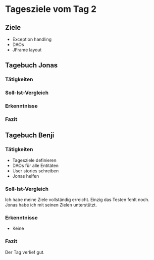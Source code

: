 # Tagesziele vom Tag 2

## Ziele

* Exception handling
* DAOs
* JFrame layout

## Tagebuch Jonas
### Tätigkeiten

### Soll-Ist-Vergleich

### Erkenntnisse

### Fazit


## Tagebuch Benji
### Tätigkeiten
* Tagesziele definieren
* DAOs für alle Entitäten
* User stories schreiben
* Jonas helfen

### Soll-Ist-Vergleich
Ich habe meine Ziele vollständig erreicht. Einzig das Testen fehlt noch.
Jonas habe ich mit seinen Zielen unterstützt.

### Erkenntnisse
* Keine

### Fazit
Der Tag verlief gut.
